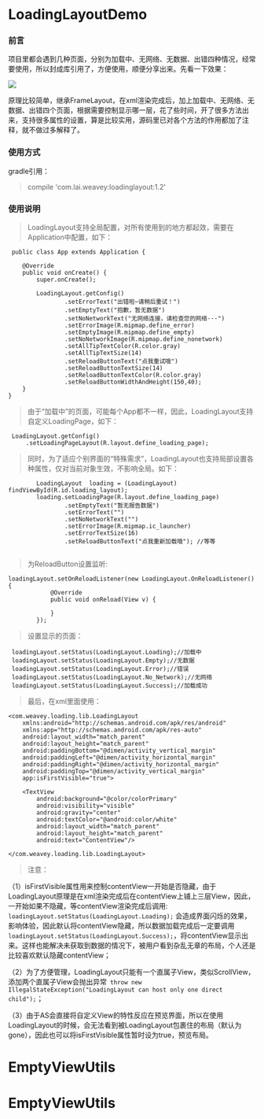 # LoadingLayoutDemo
### 前言
项目里都会遇到几种页面，分别为加载中、无网络、无数据、出错四种情况，经常要使用，所以封成库引用了，方便使用，顺便分享出来。先看一下效果：

![](https://dn-mhke0kuv.qbox.me/341fb9f9a8edfbe56649.gif)

原理比较简单，继承FrameLayout，在xml渲染完成后，加上加载中、无网络、无数据、出错四个页面，根据需要控制显示哪一层，花了些时间，开了很多方法出来，支持很多属性的设置，算是比较实用，源码里已对各个方法的作用都加了注释，就不做过多解释了。
### 使用方式
gradle引用：
>compile 'com.lai.weavey:loadinglayout:1.2'

### 使用说明
>LoadingLayout支持全局配置，对所有使用到的地方都起效，需要在Application中配置，如下：

```
 public class App extends Application {

    @Override
    public void onCreate() {
        super.onCreate();

        LoadingLayout.getConfig()
                .setErrorText("出错啦~请稍后重试！")
                .setEmptyText("抱歉，暂无数据")
                .setNoNetworkText("无网络连接，请检查您的网络···")
                .setErrorImage(R.mipmap.define_error)
                .setEmptyImage(R.mipmap.define_empty)
                .setNoNetworkImage(R.mipmap.define_nonetwork)
                .setAllTipTextColor(R.color.gray)
                .setAllTipTextSize(14)
                .setReloadButtonText("点我重试哦")
                .setReloadButtonTextSize(14)
                .setReloadButtonTextColor(R.color.gray)
                .setReloadButtonWidthAndHeight(150,40);
    }
}
```

>由于“加载中”的页面，可能每个App都不一样，因此，LoadingLayout支持自定义LoadingPage，如下：

```
 LoadingLayout.getConfig()
     .setLoadingPageLayout(R.layout.define_loading_page);

```

>同时，为了适应个别界面的“特殊需求”，LoadingLayout也支持局部设置各种属性，仅对当前对象生效，不影响全局。如下：

```
        LoadingLayout  loading = (LoadingLayout) findViewById(R.id.loading_layout);
        loading.setLoadingPage(R.layout.define_loading_page)
                .setEmptyText("暂无报告数据")
                .setErrorText("")
                .setNoNetworkText("")
                .setErrorImage(R.mipmap.ic_launcher)
                .setErrorTextSize(16)
                .setReloadButtonText("点我重新加载哦"); //等等
                
```

>为ReloadButton设置监听:

```
loadingLayout.setOnReloadListener(new LoadingLayout.OnReloadListener() {
            @Override
            public void onReload(View v) {
                
            }
        });
```

>设置显示的页面：

```
 loadingLayout.setStatus(LoadingLayout.Loading);//加载中
 loadingLayout.setStatus(LoadingLayout.Empty);//无数据
 loadingLayout.setStatus(LoadingLayout.Error);//错误
 loadingLayout.setStatus(LoadingLayout.No_Network);//无网络
 loadingLayout.setStatus(LoadingLayout.Success);//加载成功
```
>最后，在xml里面使用：

```
<com.weavey.loading.lib.LoadingLayout
    xmlns:android="http://schemas.android.com/apk/res/android"
    xmlns:app="http://schemas.android.com/apk/res-auto"
    android:layout_width="match_parent"
    android:layout_height="match_parent"
    android:paddingBottom="@dimen/activity_vertical_margin"
    android:paddingLeft="@dimen/activity_horizontal_margin"
    android:paddingRight="@dimen/activity_horizontal_margin"
    android:paddingTop="@dimen/activity_vertical_margin"
    app:isFirstVisible="true">

    <TextView
        android:background="@color/colorPrimary"
        android:visibility="visible"
        android:gravity="center"
        android:textColor="@android:color/white"
        android:layout_width="match_parent"
        android:layout_height="match_parent"
        android:text="ContentView"/>

</com.weavey.loading.lib.LoadingLayout>
```
>注意：

（1）isFirstVisible属性用来控制contentView一开始是否隐藏，由于LoadingLayout原理是在xml渲染完成后在contentView上铺上三层View，因此，一开始如果不隐藏，等contentView渲染完成后调用: ```loadingLayout.setStatus(LoadingLayout.Loading);```
会造成界面闪烁的效果，影响体验，因此默认将contentView隐藏，所以数据加载完成后一定要调用```loadingLayout.setStatus(LoadingLayout.Success);```，将contentView显示出来。这样也能解决未获取到数据的情况下，被用户看到杂乱无章的布局，个人还是比较喜欢默认隐藏contentView；

（2）为了方便管理，LoadingLayout只能有一个直属子View，类似ScrollView，添加两个直属子View会抛出异常``` throw new IllegalStateException("LoadingLayout can host only one direct child");```；

（3）由于AS会直接将自定义View的特性反应在预览界面，所以在使用LoadingLayout的时候，会无法看到被LoadingLayout包裹住的布局（默认为gone），因此也可以将isFirstVisible属性暂时设为true，预览布局。
# EmptyViewUtils
# EmptyViewUtils

